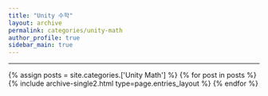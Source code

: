 ```yaml
---
title: "Unity 수학"
layout: archive
permalink: categories/unity-math
author_profile: true
sidebar_main: true
---
```


<!-- 공백이 포함되어 있는 카테고리 이름의 경우 site.categories['a b c'] 이런식으로! -->

***

{% assign posts = site.categories.['Unity Math'] %}
{% for post in posts %} {% include archive-single2.html type=page.entries_layout %} {% endfor %}
